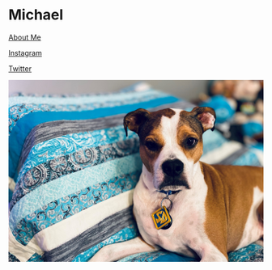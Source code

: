 # Michael

[About Me](/ABOUTME.md)

[Instagram](https://www.instagram.com/michdavidadams)

[Twitter](https://www.twitter.com/michdavidadams)

![Image of my dog, Hawk.](dog.jpg)

